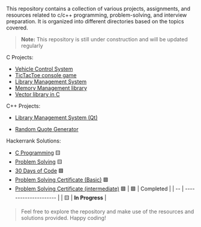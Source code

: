 This repository contains a collection of various projects, assignments, and resources related to c/c++ programming, problem-solving, and interview preparation. It is organized into different directories based on the topics covered.


> **Note:** This repository is still under construction and will be updated regularly

C Projects:

- [Vehicle Control System](https://github.com/7osssam/C/tree/master/Projects/Vehicle%20Control%20System)
- [TicTacToe console game](https://github.com/7osssam/C/tree/master/Projects/TicTacToe)
- [Library Management System](https://github.com/7osssam/C/tree/master/Projects/Library%20Management%20System)
- [Memory Management library](https://github.com/7osssam/C/tree/master/Projects/Memory%20Management%20library)
- [Vector library in C](https://github.com/7osssam/Vector-C-Library/tree/538e95822d6b0dda68e2de642596ea96b9126153)


C++ Projects:
<!-- D:\XDUMP\Code\Projects\Library_management_system-qt -->
<!-- https://github.com/7osssam/Library_management_system-qt/tree/e9f2dd074ea49cd0af8b4708fb86aebdcd99430b -->
 - [Library Management System (Qt)](https://github.com/7osssam/Library_management_system-qt/tree/e9f2dd074ea49cd0af8b4708fb86aebdcd99430b)

 <!-- Random-Quote-generator -->
 <!-- https://github.com/7osssam/Random-Quote-generator/tree/f1cb0c5cac9e6f5885d9c4ba5b3e59422b8cd590 -->
 - [Random Quote Generator](https://github.com/7osssam/Random-Quote-generator/tree/f1cb0c5cac9e6f5885d9c4ba5b3e59422b8cd590)

Hackerrank Solutions:

- [C Programming](https://github.com/7osssam/C/tree/master/Problem%20solving%20%26%20Exercises/HackerRank/C) 🟨
- [Problem Solving](https://github.com/7osssam/C/tree/master/Problem%20solving%20%26%20Exercises/HackerRank/Problem%20Solving%20(Algorithms)) 🟨
- [30 Days of Code](https://github.com/7osssam/C/tree/master/Problem%20solving%20%26%20Exercises/HackerRank/30%20Days%20Of%20Coding) 🟩
- [Problem Solving Certificate (Basic)](https://github.com/7osssam/C/tree/master/Problem%20solving%20%26%20Exercises/HackerRank/Certificates/Problem%20Solving%20(Basic)) 🟩
- [Problem Solving Certificate (intermediate)](https://github.com/7osssam/C/tree/master/Problem%20solving%20%26%20Exercises/HackerRank/Certificates/Problem%20Solving%20(Intermediate)) 🟩
  | 🟩 | Completed             |
  | -- | --------------------- |
  | 🟨 | **In Progress** |

> Feel free to explore the repository and make use of the resources and solutions provided. Happy coding!

